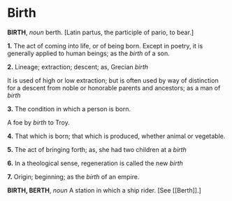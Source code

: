 # Birth

**BIRTH**, _noun_ berth. \[Latin partus, the participle of pario, to bear.\]

**1.** The act of coming into life, or of being born. Except in poetry, it is generally applied to human beings; as the _birth_ of a son.

**2.** Lineage; extraction; descent; as, Grecian _birth_

It is used of high or low extraction; but is often used by way of distinction for a descent from noble or honorable parents and ancestors; as a man of _birth_

**3.** The condition in which a person is born.

A foe by _birth_ to Troy.

**4.** That which is born; that which is produced, whether animal or vegetable.

**5.** The act of bringing forth; as, she had two children at a _birth_

**6.** In a theological sense, regeneration is called the new _birth_

**7.** Origin; beginning; as the _birth_ of an empire.

**BIRTH, BERTH**, _noun_ A station in which a ship rider. \[See [[Berth]].\]